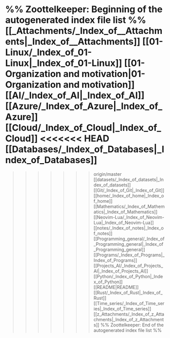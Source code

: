 %% Zoottelkeeper: Beginning of the autogenerated index file list  %%
 [[_Attachments/_Index_of__Attachments|_Index_of__Attachments]]
 [[01-Linux/_Index_of_01-Linux|_Index_of_01-Linux]]
 [[01-Organization and motivation|01-Organization and motivation]]
 [[AI/_Index_of_AI|_Index_of_AI]]
 [[Azure/_Index_of_Azure|_Index_of_Azure]]
 [[Cloud/_Index_of_Cloud|_Index_of_Cloud]]
<<<<<<< HEAD
 [[Databases/_Index_of_Databases|_Index_of_Databases]]
=======
>>>>>>> origin/master
 [[datasets/_Index_of_datasets|_Index_of_datasets]]
 [[Git/_Index_of_Git|_Index_of_Git]]
 [[home/_Index_of_home|_Index_of_home]]
 [[Mathematics/_Index_of_Mathematics|_Index_of_Mathematics]]
 [[Neovim-Lua/_Index_of_Neovim-Lua|_Index_of_Neovim-Lua]]
 [[notes/_Index_of_notes|_Index_of_notes]]
 [[Programming_general/_Index_of_Programming_general|_Index_of_Programming_general]]
 [[Programs/_Index_of_Programs|_Index_of_Programs]]
 [[Projects_AI/_Index_of_Projects_AI|_Index_of_Projects_AI]]
 [[Python/_Index_of_Python|_Index_of_Python]]
 [[README|README]]
 [[Rust/_Index_of_Rust|_Index_of_Rust]]
 [[Time_series/_Index_of_Time_series|_Index_of_Time_series]]
 [[z_Attachments/_Index_of_z_Attachments|_Index_of_z_Attachments]]
%% Zoottelkeeper: End of the autogenerated index file list  %%
